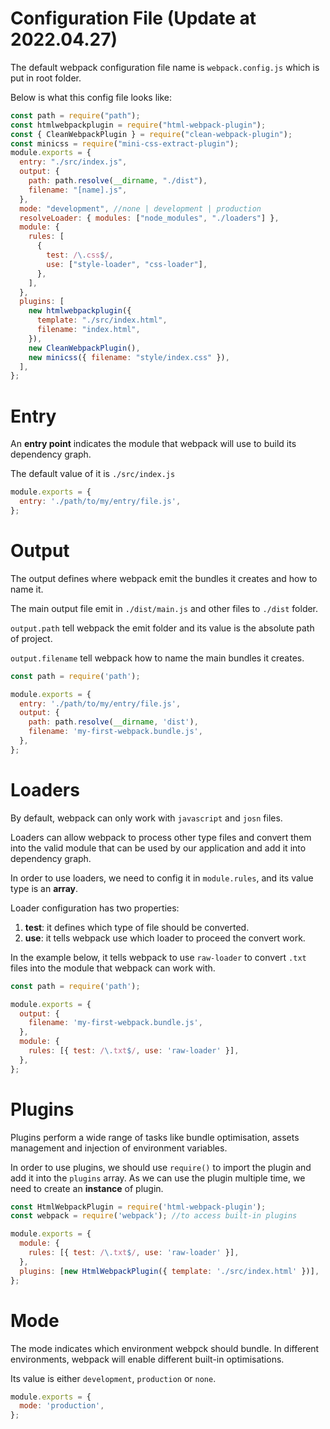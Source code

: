 # Configuration File (Update at 2022.04.27)

The default webpack configuration file name is `webpack.config.js` which is put in root folder.

Below is what this config file looks like:

```js
const path = require("path");
const htmlwebpackplugin = require("html-webpack-plugin");
const { CleanWebpackPlugin } = require("clean-webpack-plugin");
const minicss = require("mini-css-extract-plugin");
module.exports = {
  entry: "./src/index.js",
  output: {
    path: path.resolve(__dirname, "./dist"), 
    filename: "[name].js",
  },
  mode: "development", //none | development | production
  resolveLoader: { modules: ["node_modules", "./loaders"] },
  module: {
    rules: [
      {
        test: /\.css$/, 
        use: ["style-loader", "css-loader"], 
      },
    ],
  },
  plugins: [
    new htmlwebpackplugin({
      template: "./src/index.html",
      filename: "index.html",
    }),
    new CleanWebpackPlugin(),
    new minicss({ filename: "style/index.css" }), 
  ],
};


```

# Entry

An **entry point** indicates the module that webpack will use to build its dependency graph. 

The default value of it is `./src/index.js`

```js
module.exports = {
  entry: './path/to/my/entry/file.js',
};
```

# Output

The output defines where webpack emit the bundles it creates and how to name it.

The main output file emit in `./dist/main.js` and other files to `./dist` folder.

`output.path` tell webpack the emit folder and its value is the absolute path of project.

`output.filename` tell webpack how to name the main bundles it creates.

```js
const path = require('path');

module.exports = {
  entry: './path/to/my/entry/file.js',
  output: {
    path: path.resolve(__dirname, 'dist'),
    filename: 'my-first-webpack.bundle.js',
  },
};
```

# Loaders

By default, webpack can only work with `javascript` and `josn` files.

Loaders can allow webpack to process other type files and convert them into the valid module that can be used by our application and add it into dependency graph.

In order to use loaders, we need to config it in `module.rules`, and its value type is an **array**.

Loader configuration has two properties:

1. **test**: it defines which type of file should be converted.
2. **use**: it tells webpack use which loader to proceed the convert work.

In the example below, it tells webpack to use `raw-loader` to convert `.txt` files into the module that webpack can work with.

```js
const path = require('path');

module.exports = {
  output: {
    filename: 'my-first-webpack.bundle.js',
  },
  module: {
    rules: [{ test: /\.txt$/, use: 'raw-loader' }],
  },
}; 
```

# Plugins

Plugins perform a wide range of tasks like bundle optimisation, assets management and injection of environment variables.

In order to use plugins, we should use `require()` to import the plugin and add it into the `plugins` array. As we can use the plugin multiple time, we need to create an **instance** of plugin.

```js
const HtmlWebpackPlugin = require('html-webpack-plugin');
const webpack = require('webpack'); //to access built-in plugins

module.exports = {
  module: {
    rules: [{ test: /\.txt$/, use: 'raw-loader' }],
  },
  plugins: [new HtmlWebpackPlugin({ template: './src/index.html' })],
};
```

# Mode

The mode indicates which environment webpck should bundle. In different environments, webpack will enable different built-in optimisations.

Its value is either `development`, `production` or `none`.

```js
module.exports = {
  mode: 'production',
};
```

 

